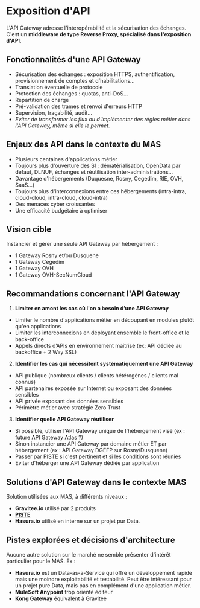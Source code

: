 # Exposition d'API

L'API Gateway adresse l'interopérabilité et la sécurisation des échanges. C'est un **middleware de type Reverse Proxy, spécialisé dans l'exposition d'API**.

## Fonctionnalités d'une API Gateway

* Sécurisation des échanges : exposition HTTPS, authentification, provisionnement de comptes et d'habilitations...
* Translation éventuelle de protocole
* Protection des échanges : quotas, anti-DoS...
* Répartition de charge
* Pré-validation des trames et renvoi d'erreurs HTTP
* Supervision, traçabilité, audit...
* _Eviter de transformer les flux ou d'implémenter des règles métier dans l'API Gateway, même si elle le permet._

## Enjeux des API dans le contexte du MAS

* Plusieurs centaines d'applications métier
* Toujours plus d'ouverture des SI : dématérialisation, OpenData par défaut, DLNUF, échanges et réutilisation inter-administrations...
* Davantage d'hébergements (Duquesne, Rosny, Cegedim, RIE, OVH, SaaS...)
* Toujours plus d'interconnexions entre ces hébergements (intra-intra, cloud-cloud, intra-cloud, cloud-intra)
* Des menaces cyber croissantes
* Une efficacité budgétaire à optimiser

## Vision cible

Instancier et gérer une seule API Gateway par hébergement :

* 1 Gateway Rosny et/ou Dusquene
* 1 Gateway Cegedim
* 1 Gateway OVH
* 1 Gateway OVH-SecNumCloud

## Recommandations concernant l'API Gateway

1. **Limiter en amont les cas où l'on a besoin d’une API Gateway**

* Limiter le nombre d'applications métier en découpant en modules plutôt qu'en applications
* Limiter les interconnexions en déployant ensemble le front-office et le back-office
* Appels directs d’APIs en environnement maîtrisé (ex: API dédiée au backoffice + 2 Way SSL)

2. **Identifier les cas qui nécessitent systématiquement une API Gateway**

* API publique (nombreux clients / clients hétérogènes / clients mal connus)
* API partenaires exposée sur Internet ou exposant des données sensibles
* API privée exposant des données sensibles
* Périmètre métier avec stratégie Zero Trust

3. **Identifier quelle API Gateway réutiliser**
* Si possible, utiliser l'API Gateway unique de l'hébergement visé (ex : future API Gateway Atlas ?)
* Sinon instancier une API Gateway par domaine métier ET par hébergement (ex : API Gateway DGEFP sur Rosny/Dusquene)
* Passer par [PISTE](api-piste.md) si c'est pertinent et si les conditions sont réunies
* Eviter d'héberger une API Gateway dédiée par application

## Solutions d'API Gateway dans le contexte MAS

Solution utilisées aux MAS, à différents niveaux :

* **Gravitee.io** utilisé par 2 produits
* **[PISTE](api-piste.md)**
* **Hasura.io** utilisé en interne sur un projet pur Data.

## Pistes explorées et décisions d'architecture
Aucune autre solution sur le marché ne semble présenter d'intérêt particulier pour le MAS. Ex :
* **Hasura.io** est un Data-as-a-Service qui offre un développement rapide mais une moindre exploitabilité et testabilité. Peut être intéressant pour un projet pure Data, mais pas en complément d'une application métier.
* **MuleSoft Anypoint** trop orienté éditeur
* **Kong Gateway** équivalent à Gravitee
